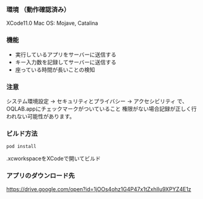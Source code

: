 ### 環境 （動作確認済み）
XCode11.0
Mac OS: Mojave, Catalina

### 機能
- 実行しているアプリをサーバーに送信する
- キー入力数を記録してサーバーに送信する
- 座っている時間が長いことの検知

### 注意
システム環境設定 -> セキュリティとプライバシー -> アクセシビリティ
で、OQLAB.appにチェックマークがついていること
権限がない場合記録が正しく行われない可能性があります。

### ビルド方法
```
pod install
```

.xcworkspaceをXCodeで開いてビルド

### アプリのダウンロード先
https://drive.google.com/open?id=1jOOs4ohz1G4P47x1tZxhIlu9XPYZ4E1z
